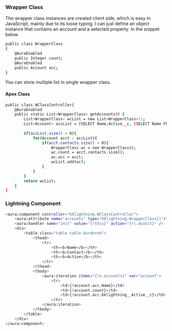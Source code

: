 ### Wrapper Class
The wrapper class instances are created client side, which is easy in JavaScript, mainly due to its loose typing. I can just define an object instance that contains an account and a selected property. In the snippet below
```sh
public class WrapperClass
{
    @AuraEnabled
    public Integer count;
    @AuraEnabled
    public Account acc;
}
```
You can store multiple list in single wrapper class.
#### Apex Class
```sh
public class WClassController{
    @AuraEnabled
    public static List<WrapperClass> getAccounts() {
        List<WrapperClass> wcList = new List<WrapperClass>();
        List<Account> accList = [SELECT Name,Active__c, (SELECT Name FROM contacts) FROM Account];
         
        if(accList.size() > 0){
            for(Account acct : accList){
                if(acct.contacts.size() > 0){
                    WrapperClass wc = new WrapperClass();
                    wc.count = acct.contacts.size();
                    wc.acc = acct;
                    wcList.add(wc);
                }
            }
        }
        return wcList;
    }
}
```
### Lightning Component
```sh 
<aura:component controller="bklightning.WClassController">
    <aura:attribute name="accounts" type="bklightning.WrapperClass[]"/>
    <aura:handler name="init" value="{!this}" action="{!c.doInit}" />
    <div>
        <table class="table table-bordered">
            <thead>
                <tr>
                    <th><b>Name</b></th>
                    <th><b>Contact</b></th>
                    <th><b>Active</b></th>
                </tr>
            </thead>
            <tbody>
                <aura:iteration items="{!v.accounts}" var="account">
                    <tr>
                        <td>{!account.acc.Name}</td>
                        <td>{!account.count}</td>
                        <td>{!account.acc.bklightning__Active__c}</td>
                    </tr>
                </aura:iteration>
            </tbody>
        </table>
    </div>
</aura:component>
```

